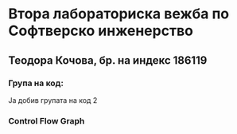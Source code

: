 # Втора лабораториска вежба по Софтверско инженерство

## Теодора Кочова, бр. на индекс 186119

### Група на код:

Ја добив групата на код 2

### Control Flow Graph
